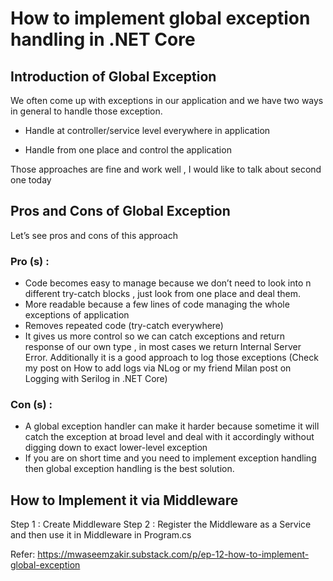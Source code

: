 # How to implement global exception handling in .NET Core

## Introduction of Global Exception
We often come up with exceptions in our application and we have two ways in general to handle those exception.

 - Handle at controller/service level everywhere in application

 - Handle from one place and control the application

Those approaches are fine and work well , I would like to talk about second one today

## Pros and Cons of Global Exception
Let’s see pros and cons of this approach

### Pro (s) :
- Code becomes easy to manage because we don’t need to look into n different try-catch blocks , just look from one place and deal them.
- More readable because a few lines of code managing the whole exceptions of application
- Removes repeated code (try-catch everywhere)
- It gives us more control so we can catch exceptions and return response of our own type , in most cases we return Internal Server Error. Additionally it is a good approach to log those exceptions (Check my post on How to add logs via NLog or my friend Milan post on Logging with Serilog in .NET Core)

### Con (s) :
- A global exception handler can make it harder because sometime it will catch the exception at broad level and deal with it accordingly without digging down to exact lower-level exception
- If you are on short time and you need to implement exception handling then global exception handling is the best solution.

## How to Implement it via Middleware

Step 1 : Create Middleware
Step 2 : Register the Middleware as a Service and then use it in Middleware in Program.cs

Refer: https://mwaseemzakir.substack.com/p/ep-12-how-to-implement-global-exception
